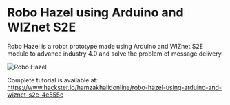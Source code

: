 # Robo Hazel using Arduino and WIZnet S2E

Robo Hazel is a robot prototype made using Arduino and WIZnet S2E module to advance industry 4.0 and solve the problem of message delivery.

![Robo Hazel](https://hackster.imgix.net/uploads/attachments/518901/2_Z3VU1pxp0W.JPG?auto=compress%2Cformat&w=900&h=675&fit=min)

Complete tutorial is available at:
https://www.hackster.io/hamzakhalidonline/robo-hazel-using-arduino-and-wiznet-s2e-4e555c
